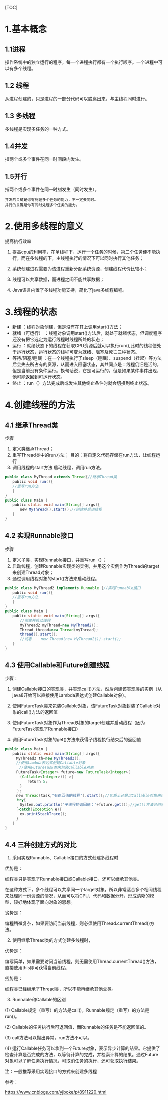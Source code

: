 [TOC]

# 1.基本概念

## 1.1进程

操作系统中的独立运行的程序，每一个进程执行都有一个执行顺序。一个进程中可以有多个线程。

## 1.2 线程

从进程创建的，只是进程的一部分代码可以脱离出来，与主线程同时进行。

## 1.3 多线程

多线程是实现多任务的一种方式。

## 1.4并发

指两个或多个事件在同一时间段内发生。

## 1.5并行

指两个或多个事件在同一时刻发生（同时发生）。

~~~
并发的关键是你有处理多个任务的能力，不一定要同时。 
并行的关键是你有同时处理多个任务的能力。  
~~~

# 2.使用多线程的意义

提高执行效率

1. 提高cpu的利用率，在单线程下，运行一个任务的时候，第二个任务便不能执行，而在多线程的下，主线程执行的情况下可以同时执行其他任务；

2. 系统创建进程需要为该进程重新分配系统资源，创建线程代价比较小；
3. 线程可以共享数据，而进程之间不能共享数据；

4. Java语言内置了多线程功能支持，简化了java多线程编程。

# 3.线程的状态

- 新建 ：线程对象创建，但是没有在其上调用start()方法；
- 就绪（可运行） ：线程对象调用start()方法后，就处于就绪状态，但调度程序还没有把它选定为运行线程时线程所处的状态；
- 运行 ：就绪状态下的线程在获取CPU资源后就可以执行run(),此时的线程便处于运行状态，运行状态的线程可变为就绪、阻塞及死亡三种状态。
- 等待/阻塞/睡眠 ：在一个线程执行了sleep（睡眠）、suspend（挂起）等方法后会失去所占有的资源，从而进入阻塞状态，其共同点是：线程仍旧是活的，但是当前没有条件运行。换句话说，它是可运行的，但是如果某件事件出现，他可能返回到可运行状态。
- 终止 ：run（）方法完成后或发生其他终止条件时就会切换到终止状态。

# 4.创建线程的方法

## 4.1 继承Thread类

步骤

1. 定义类继承Thread；
2. 重写Thread类中的run方法；
   	目的：将自定义代码存储在run方法，让线程运行
3. 调用线程的start方法
   	启动线程，调用run方法。

```java
public class MyThread extends Thread{//继承Thread类
　　public void run(){
　　//重写run方法
　　}
}
public class Main {
　　public static void main(String[] args){
　　　　new MyThread().start();//创建并启动线程
　　}
}
```

## 4.2 实现Runnable接口

步骤

1. 定义子类，实现Runnable接口，并重写run（）；
2. 启动线程，创建Runnable实现类的实例，并用这个实例作为Thread的target来创建Thread对象；
3. 通过调用线程对象的start()方法来启动线程。

```java
public class MyThread2 implements Runnable {//实现Runnable接口
　　public void run(){
　　//重写run方法
　　}
}
public class Main {
　　public static void main(String[] args){
　　　　//创建并启动线程
　　　　MyThread2 myThread=new MyThread2();
　　　　Thread thread=new Thread(myThread);
　　　　thread().start();
　　　　//或者    new Thread(new MyThread2()).start();
　　}
}
```

## 4.3 使用Callable和Future创建线程

步骤：

1. 创建Callable接口的实现类，并实现call()方法，然后创建该实现类的实例（从java8开始可以直接使用Lambda表达式创建Callable对象）。

2. 使用FutureTask类来包装Callable对象，该FutureTask对象封装了Callable对象的call()方法的返回值

3. 使用FutureTask对象作为Thread对象的target创建并启动线程（因为FutureTask实现了Runnable接口）

4. 调用FutureTask对象的get()方法来获得子线程执行结束后的返回值

~~~java
public class Main {
　　public static void main(String[] args){
　　　MyThread3 th=new MyThread3();
　　　//使用Lambda表达式创建Callable对象
　　   //使用FutureTask类来包装Callable对象
　　　FutureTask<Integer> future=new FutureTask<Integer>(
　　　　(Callable<Integer>)()->{
　　　　　　return 5;
　　　　}
　　  );
　　　new Thread(task,"有返回值的线程").start();//实质上还是以Callable对象来创建并启动线程
　　  try{
　　　　System.out.println("子线程的返回值："+future.get());//get()方法会阻塞，直到子线程执行结束才返回
 　　 }catch(Exception e){
　　　　ex.printStackTrace();
　　　}
　　}
}
~~~

## 4.4 三种创建方式的对比

1. 采用实现Runnable、Callable接口的方式创建多线程时

优势是：

线程类只是实现了Runnable接口或Callable接口，还可以继承其他类。

在这种方式下，多个线程可以共享同一个target对象，所以非常适合多个相同线程来处理同一份资源的情况，从而可以将CPU、代码和数据分开，形成清晰的模型，较好地体现了面向对象的思想。

劣势是：

编程稍微复杂，如果要访问当前线程，则必须使用Thread.currentThread()方法。

2. 使用继承Thread类的方式创建多线程时，

优势是：

编写简单，如果需要访问当前线程，则无需使用Thread.currentThread()方法，直接使用this即可获得当前线程。

劣势是：

线程类已经继承了Thread类，所以不能再继承其他父类。

3. Runnable和Callable的区别

(1) Callable规定（重写）的方法是call()，Runnable规定（重写）的方法是run()。

(2) Callable的任务执行后可返回值，而Runnable的任务是不能返回值的。

(3) call方法可以抛出异常，run方法不可以。

(4) 运行Callable任务可以拿到一个Future对象，表示异步计算的结果。它提供了检查计算是否完成的方法，以等待计算的完成，并检索计算的结果。通过Future对象可以了解任务执行情况，可取消任务的执行，还可获取执行结果。

注：一般推荐采用实现接口的方式来创建多线程

参考：

<https://www.cnblogs.com/yjboke/p/8911220.html>

